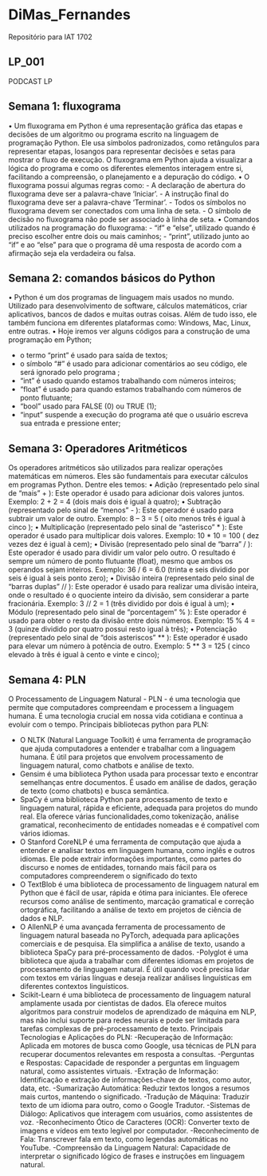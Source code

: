 # DiMas_Fernandes
Repositório para IAT 1702
## LP_001
PODCAST LP
 
## Semana 1: fluxograma
 • Um fluxograma em Python é uma representação gráfica das etapas e decisões de um algoritmo ou programa escrito na linguagem de programação Python. Ele usa símbolos padronizados, como retângulos para representar etapas, losangos para representar decisões e setas para mostrar o fluxo de execução. O fluxograma em Python ajuda a visualizar a lógica do programa e como os diferentes elementos interagem entre si, facilitando a compreensão, o planejamento e a depuração do código.
• O fluxograma possui algumas regras como: - A declaração de abertura do fluxograma deve ser a palavra-chave ‘Iniciar’. - A instrução final do fluxograma deve ser a palavra-chave ‘Terminar’. - Todos os símbolos no fluxograma devem ser conectados com uma linha de seta. - O símbolo de decisão no fluxograma não pode ser associado à linha de seta.
 • Comandos utilizados na programação do fluxograma: - “if” e “else”, utilizado quando é preciso escolher entre dois ou mais caminhos; - “print”, utilizado junto ao “if” e ao “else” para que o programa dê uma resposta de acordo com a afirmação seja ela verdadeira ou falsa.


## Semana 2: comandos básicos do Python 
•	Python é um dos programas de linguagem mais usados no mundo. Utilizado para desenvolvimento de software, cálculos matemáticos, criar aplicativos, bancos de dados e muitas outras coisas. Além de tudo isso, ele também funciona em diferentes plataformas como: Windows, Mac, Linux, entre outras.
•	Hoje iremos ver alguns códigos para a construção de uma programação em Python;
- o termo “print” é usado para saída de textos;
- o símbolo “#” é usado para adicionar comentários ao seu código, ele será ignorado pelo programa ;
-  “int” é usado quando estamos trabalhando com números inteiros;
- “float” é usado para quando estamos trabalhando com números de ponto flutuante; 
- “bool” usado para FALSE (0) ou TRUE (1);
- “input” suspende a execução do programa até que o usuário escreva sua entrada e pressione enter;


## Semana 3: Operadores Aritméticos 
 Os operadores aritméticos são utilizados para realizar operações matemáticas em números. Eles são fundamentais para executar cálculos em programas Python. Dentre eles temos:
•	Adição (representado pelo sinal de “mais” + ): Este operador é usado para adicionar dois valores juntos. Exemplo: 2 + 2 = 4 (dois mais dois é igual à quatro);
•	Subtração (representado pelo sinal de  “menos” - ): Este operador é usado para subtrair um valor de outro. Exemplo: 8 – 3 = 5 ( oito menos três é igual à cinco );
•	Multiplicação (representado pelo sinal de “asterisco” * ): Este operador é usado para multiplicar dois valores. Exemplo: 10 * 10 = 100 ( dez vezes dez é igual à cem);
•	Divisão (representado pelo sinal de “barra” / ): Este operador é usado para dividir um valor pelo outro. O resultado é sempre um número de ponto flutuante (float), mesmo que ambos os operandos sejam inteiros. Exemplo: 36 / 6 = 6.0 (trinta e seis dividido por seis é igual à seis ponto zero);
•	Divisão inteira (representado pelo sinal de “barras duplas” // ): Este operador é usado para realizar uma divisão inteira, onde o resultado é o quociente inteiro da divisão, sem considerar a parte fracionária. Exemplo: 3 // 2 = 1 (três dividido por dois é igual à um);
•	Módulo (representado pelo sinal de “porcentagem” % ): Este operador é usado para obter o resto da divisão entre dois números. Exemplo: 15 % 4 = 3 (quinze dividido por quatro possui resto igual à três);
•	Potenciação (representado pelo sinal de “dois asteriscos” ** ): Este operador é usado para elevar um número à potência de outro. Exemplo: 5 ** 3 = 125 ( cinco elevado à três é igual à cento e vinte e cinco);


## Semana 4: PLN 
O Processamento de Linguagem Natural - PLN - é uma tecnologia que permite que computadores compreendam e processem a linguagem humana. É uma tecnologia crucial em nossa vida cotidiana e continua a evoluir com o tempo.
Principais bibliotecas python para PLN:
- O NLTK (Natural Language Toolkit) é uma ferramenta de programação que ajuda computadores a entender e trabalhar com a linguagem humana. É útil para projetos que envolvem processamento de linguagem natural, como chatbots e análise de texto.
- Gensim é uma biblioteca Python usada para processar texto e encontrar semelhanças entre documentos. É usado em análise de dados, geração de texto (como chatbots) e busca semântica.
- SpaCy é uma biblioteca Python para processamento de texto e linguagem natural, rápida e eficiente, adequada para projetos do mundo real. Ela oferece várias funcionalidades,como tokenização, análise gramatical, reconhecimento de entidades nomeadas e é compatível com vários idiomas.
- O Stanford CoreNLP é uma ferramenta de computação que ajuda a entender e analisar textos em linguagem humana, como inglês e outros idiomas. Ele pode extrair informações importantes, como partes do discurso e nomes de entidades, tornando mais fácil para os computadores compreenderem o significado do texto
- O TextBlob é uma biblioteca de processamento de linguagem natural em Python que é fácil de usar, rápida e ótima para iniciantes. Ele oferece recursos como análise de sentimento, marcação gramatical e correção ortográfica, facilitando a análise de texto em projetos de ciência de dados e NLP.
- O AllenNLP é uma avançada ferramenta de processamento de linguagem natural baseada no PyTorch, adequada para aplicações comerciais e de pesquisa. Ela simplifica a análise de texto, usando a biblioteca SpaCy para pré-processamento de dados.
-Polyglot é uma biblioteca que ajuda a trabalhar com diferentes idiomas em projetos de processamento de linguagem natural. É útil quando você precisa lidar com textos em várias línguas e deseja realizar análises linguísticas em diferentes contextos linguísticos.
- Scikit-Learn é uma biblioteca de processamento de linguagem natural amplamente usada por cientistas de dados. Ela oferece muitos algoritmos para construir modelos de aprendizado de máquina em NLP, mas não inclui suporte para redes neurais e pode ser limitada para tarefas complexas de pré-processamento de texto.
Principais Tecnologias e Aplicações do PLN:
-Recuperação de Informação: Aplicada em motores de busca como Google, usa técnicas de PLN para recuperar documentos relevantes em resposta a consultas.
-Perguntas e Respostas: Capacidade de responder a perguntas em linguagem natural, como assistentes virtuais.
-Extração de Informação: Identificação e extração de informações-chave de textos, como autor, data, etc.
-Sumarização Automática: Reduzir textos longos a resumos mais curtos, mantendo o significado.
-Tradução de Máquina: Traduzir texto de um idioma para outro, como o Google Tradutor.
-Sistemas de Diálogo: Aplicativos que interagem com usuários, como assistentes de voz.
-Reconhecimento Ótico de Caracteres (OCR): Converter texto de imagens e vídeos em texto legível por computador.
-Reconhecimento de Fala: Transcrever fala em texto, como legendas automáticas no YouTube.
-Compreensão da Linguagem Natural: Capacidade de interpretar o significado lógico de frases e instruções em linguagem natural.

 

